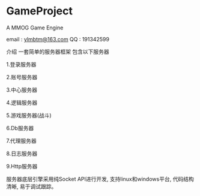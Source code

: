 GameProject
===========

A MMOG Game Engine

email : ylmbtm@163.com
QQ    : 191342599

介绍
一套简单的服务器框架
包含以下服务器

1.登录服务器

2.账号服务器

3.中心服务器

4.逻辑服务器

5.游戏服务器(战斗)

6.Db服务器

7.代理服务器

8.日志服务器

9.Http服务器


服务器底层引擎采用纯Socket API进行开发, 支持linux和windows平台, 代码结构清晰, 易于调试跟踪。


